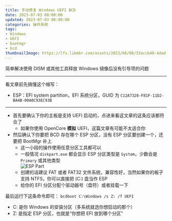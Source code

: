 ```yaml
---
title: 手动修复 Windows UEFI BCD
date: 2023-07-03 08:00:00
updated: 2023-07-03 08:00:00
categories: 操作系统
tags:
- Windows
- UEFI
- bootmgr
- bcd
thumbnailImage: https://lfs.libmbr.com/assets/2023/08/08/33accb46-4dad-4fe5-8d08-c447df3ee370.png
---
```

简单解决使用 DISM 或其他工具释放 Windows 镜像后没有引导项的问题  

<!-- more -->

---
看文章前先搞懂这个缩写：
- ESP：EFI system partition，EFI 系统分区，GUID 为 ``C12A7328-F81F-11D2-BA4B-00A0C93EC93B``

---

- 首先要确认下你的主板是支持 UEFI 启动的，点进来看这文章的这条应该都符合了  
    - 如果你使用 OpenCore **模拟** UEFI，这篇文章有可能不太适合你  
- 然后确认下你要把 BCD 存在哪个 ESP 分区，没有 ESP 分区要创建一个，还要把 BootMgr 补上  
    - 这一小段的操作使用任意分区工具都可以  
    - 一般情况 ``diskpart.exe`` 都会显示 ESP 分区类型是 ``System``，少数会是 ``Primary`` 或其他类型  
    ![ESP Part](https://lfs.libmbr.com/assets/2023/08/08/33accb46-4dad-4fe5-8d08-c447df3ee370.png)  
    - 创建的话建议 FAT 或者 FAT32 文件系统，兼容性好，当然如果你的板子支持 NTFS，你可以直接把 (C:) 盘当作 ESP  
    - 给你的 EFI 分区分配个驱动器号（盘符）或者挂载一下

最后运行下这条命令即可：
``
bcdboot C:\Windows /s Z: /f UEFI
``
- C: 是你 Windows 的安装分区（多系统就选你想启动的那个）  
- Z: 是指定 ESP 分区，也就是“你想把 EFI 放到哪个分区”  
